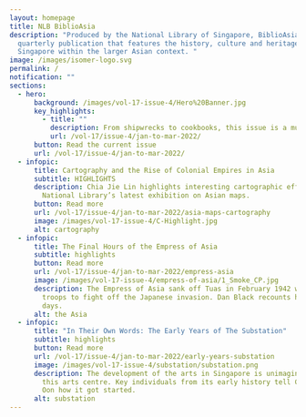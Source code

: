 ```yaml
---
layout: homepage
title: NLB BiblioAsia
description: "Produced by the National Library of Singapore, BiblioAsia is a
  quarterly publication that features the history, culture and heritage of
  Singapore within the larger Asian context. "
image: /images/isomer-logo.svg
permalink: /
notification: ""
sections:
  - hero:
      background: /images/vol-17-issue-4/Hero%20Banner.jpg
      key_highlights:
        - title: ""
          description: From shipwrecks to cookbooks, this issue is a must-read!
          url: /vol-17/issue-4/jan-to-mar-2022/
      button: Read the current issue
      url: /vol-17/issue-4/jan-to-mar-2022/
  - infopic:
      title: Cartography and the Rise of Colonial Empires in Asia
      subtitle: HIGHLIGHTS
      description: Chia Jie Lin highlights interesting cartographic efforts from the
        National Library’s latest exhibition on Asian maps.
      button: Read more
      url: /vol-17/issue-4/jan-to-mar-2022/asia-maps-cartography
      image: /images/vol-17-issue-4/C-Highlight.jpg
      alt: cartography
  - infopic:
      title: The Final Hours of the Empress of Asia
      subtitle: highlights
      button: Read more
      url: /vol-17/issue-4/jan-to-mar-2022/empress-asia
      image: /images/vol-17-issue-4/empress-of-asia/1_Smoke_CP.jpg
      description: The Empress of Asia sank off Tuas in February 1942 while carrying
        troops to fight off the Japanese invasion. Dan Black recounts her last
        days.
      alt: the Asia
  - infopic:
      title: "In Their Own Words: The Early Years of The Substation"
      subtitle: highlights
      button: Read more
      url: /vol-17/issue-4/jan-to-mar-2022/early-years-substation
      image: /images/vol-17-issue-4/substation/substation.png
      description: The development of the arts in Singapore is unimaginable without
        this arts centre. Key individuals from its early history tell Clarissa
        Oon how it got started.
      alt: substation
---
```

